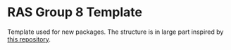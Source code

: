 # RAS Group 8 Template

Template used for new packages. The structure is in large part inspired by [this repository](https://github.com/ethz-asl/ros_best_practices).